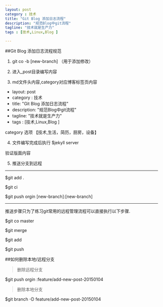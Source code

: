 ```yaml
---
layout: post
category : 技术
title: "Git Blog 添加日志流程"
description: "规范Blog中git流程"
tagline: "技术就是生产力"
tags : [技术,Linux,Blog ]

---
```



##Git Blog 添加日志流程规范

1. git co -b [new-branch] （用于添加修改）

2. 进入_post目录编写内容

3. md文件头内容,category对应博客标签页内容

- layout: post
- category : 技术
- title: "Git Blog 添加日志流程"
- description: "规范Blog中git流程"
- tagline: "技术就是生产力"
- tags : [技术,Linux,Blog ]

category 选项 【技术,生活，简历，厨房，设备】

4. 文件编写完成后执行
   $jekyll server

验证版面内容

5. 推送分支到远程


-----------------------------------

$git add .

$git ci

$git push orgin [new-branch]:[new-branch]

------------------------------------------

推送步骤只为了练习git常用的远程管理流程可以直接执行以下步骤.

$git co master

$git merge <new-brach>

$git add <filename>

$git push 




##如何删除本地/远程分支

>删除远程分支

$git push orgin :feature/add-new-post-20150104


>删除本地分支

$git branch -D feature/add-new-post-20150104



